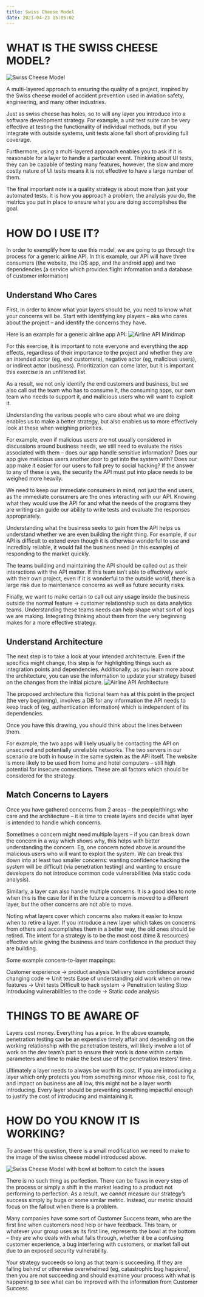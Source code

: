 ```yaml
---
title: Swiss Cheese Model
date: 2021-04-23 15:05:02
---
```


# WHAT IS THE SWISS CHEESE MODEL?

![Swiss Cheese Model](images/swiss-cheese-model.png)

A multi-layered approach to ensuring the quality of a project, inspired by the Swiss cheese model of accident prevention used in aviation safety, engineering, and many other industries.

Just as swiss cheese has holes, so to will any layer you introduce into a software development strategy. For example, a unit test suite can be very effective at testing the functionality of individual methods, but if you integrate with outside systems, unit tests alone fall short of providing full coverage.

Furthermore, using a multi-layered approach enables you to ask if it is reasonable for a layer to handle a particular event. Thinking about UI tests, they can be capable of testing many features, however, the slow and more costly nature of UI tests means it is not effective to have a large number of them.

The final important note is a quality strategy is about more than just your automated tests. It is how you approach a problem, the analysis you do, the metrics you put in place to ensure what you are doing accomplishes the goal.

# HOW DO I USE IT?

In order to exemplify how to use this model, we are going to go through the process for a generic airline API. In this example, our API will have three consumers (the website, the iOS app, and the android app) and two dependencies (a service which provides flight information and a database of customer information)

## Understand Who Cares

First, in order to know what your layers should be, you need to know what your concerns will be. Start with identifying key players – aka who cares about the project – and identify the concerns they have.

Here is an example for a generic airline app API:
![Airline API Mindmap](images/airline-api-who-cares-mindmap.png)

For this exercise, it is important to note everyone and everything the app effects, regardless of their importance to the project and whether they are an intended actor (eg, end customers), negative actor (eg, malicious users), or indirect actor (business). Prioritization can come later, but it is important this exercise is an unfiltered list.

As a result, we not only identify the end customers and business, but we also call out the team who has to consume it, the consuming apps, our own team who needs to support it, and malicious users who will want to exploit it.

Understanding the various people who care about what we are doing enables us to make a better strategy, but also enables us to more effectively look at these when weighing priorities.

For example, even if malicious users are not usually considered in discussions around business needs, we still need to evaluate the risks associated with them – does our app handle sensitive information? Does our app give malicious users another door to get into the system with? Does our app make it easier for our users to fall prey to social hacking? If the answer to any of these is yes, the security the API must put into place needs to be weighed more heavily.

We need to keep our immediate consumers in mind, not just the end users, as the immediate consumers are the ones interacting with our API. Knowing what they would use the API for and what the needs of the programs they are writing can guide our ability to write tests and evaluate the responses appropriately.

Understanding what the business seeks to gain from the API helps us understand whether we are even building the right thing. For example, if our API is difficult to extend even though it is otherwise wonderful to use and incredibly reliable, it would fail the business need (in this example) of responding to the market quickly.

The teams building and maintaining the API should be called out as their interactions with the API matter. If this team isn’t able to effectively work with their own project, even if it is wonderful to the outside world, there is a large risk due to maintenance concerns as well as future security risks.

Finally, we want to make certain to call out any usage inside the business outside the normal feature -> customer relationship such as data analytics teams. Understanding these teams needs can help shape what sort of logs we are making. Integrating thinking about them from the very beginning makes for a more effective strategy.

## Understand Architecture

The next step is to take a look at your intended architecture. Even if the specifics might change, this step is for highlighting things such as integration points and dependencies. Additionally, as you learn more about the architecture, you can use the information to update your strategy based on the changes from the initial picture.
![Airline API Architecture](images/airline-api-architecture.png)

The proposed architecture this fictional team has at this point in the project (the very beginning), involves a DB for any information the API needs to keep track of (eg, authentication information) which is independent of its dependencies.

Once you have this drawing, you should think about the lines between them.

For example, the two apps will likely usually be contacting the API on unsecured and potentially unreliable networks. The two servers in our scenario are both in house in the same system as the API itself. The website is more likely to be used from home and hotel computers – still high potential for insecure connections. These are all factors which should be considered for the strategy.

## Match Concerns to Layers

Once you have gathered concerns from 2 areas – the people/things who care and the architecture – it is time to create layers and decide what layer is intended to handle which concerns.

Sometimes a concern might need multiple layers – if you can break down the concern in a way which shows why, this helps with better understanding the concern. Eg, one concern noted above is around the malicious users who will want to exploit the system. We can break this down into at least two smaller concerns: wanting confidence hacking the system will be difficult (via penetration testing) and wanting to ensure developers do not introduce common code vulnerabilities (via static code analysis).

Similarly, a layer can also handle multiple concerns. It is a good idea to note when this is the case for if in the future a concern is moved to a different layer, but the other concerns are not able to move.

Noting what layers cover which concerns also makes it easier to know when to retire a layer. If you introduce a new layer which takes on concerns from others and accomplishes them in a better way, the old ones should be retired. The intent for a strategy is to be the most cost (time & resources) effective while giving the business and team confidence in the product they are building.

Some example concern-to-layer mappings:

Customer experience -> product analysis
Delivery team confidence around changing code -> Unit tests
Ease of understanding old work when on new features -> Unit tests
Difficult to hack system -> Penetration testing
Stop introducing vulnerabilities to the code -> Static code analysis

# THINGS TO BE AWARE OF

Layers cost money. Everything has a price. In the above example, penetration testing can be an expensive timely affair and depending on the working relationship with the penetration testers, will likely involve a lot of work on the dev team’s part to ensure their work is done within certain parameters and time to make the best use of the penetration testers’ time.

Ultimately a layer needs to always be worth its cost. If you are introducing a layer which only protects you from something minor whose risk, cost to fix, and impact on business are all low, this might not be a layer worth introducing. Every layer should be preventing something impactful enough to justify the cost of introducing and maintaining it.

# HOW DO YOU KNOW IT IS WORKING?

To answer this question, there is a small modification we need to make to the image of the swiss cheese model introduced above.

![Swiss Cheese Model with bowl at bottom to catch the issues](images/swiss-cheese-bowl-model.png)

There is no such thing as perfection. There can be flaws in every step of the process or simply a shift in the market leading to a product not performing to perfection. As a result, we cannot measure our strategy’s success simply by bugs or some similar metric. Instead, our metric should focus on the fallout when there is a problem.

Many companies have some sort of Customer Success team, who are the first line when customers need help or have feedback. This team, or whatever your group uses as its first line, represents the bowl at the bottom – they are who deals with what falls through, whether it be a confusing customer experience, a bug interfering with customers, or market fall out due to an exposed security vulnerability.

Your strategy succeeds so long as that team is succeeding. If they are falling behind or otherwise overwhelmed (eg, catastrophic bug happens), then you are not succeeding and should examine your process with what is happening to see what can be improved with the information from Customer Success.